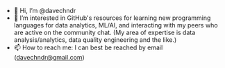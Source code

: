 - 👋 Hi, I’m @davechndr
- 👀 I’m interested in GitHub's resources for learning new programming languages for data analytics, ML/AI, and interacting with my peers who are active on the community chat. (My area of expertise is data analysis/analytics, data quality engineering and the like.)
- 📫 How to reach me: I can best be reached by email (davechndr@gmail.com)
<!---
davechndr/davechndr is a ✨ special ✨ repository because its `README.md` (this file) appears on your GitHub profile.
You can click the Preview link to take a look at your changes.
--->
